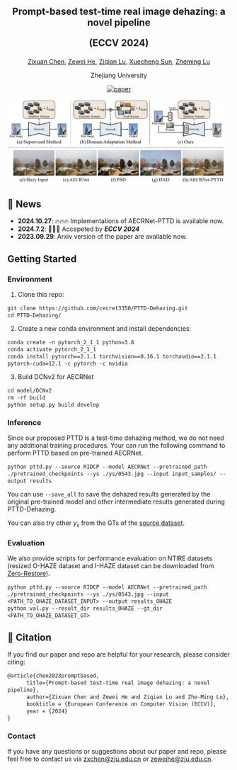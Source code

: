 <div align="center"> 

<h2> 
Prompt-based test-time real image dehazing: a novel pipeline

(ECCV 2024)
</h2>


[Zixuan Chen](https://scholar.google.com.hk/citations?user=pwixOhcAAAAJ&hl=ja&oi=sra), [Zewei He](https://scholar.google.com.hk/citations?user=yCHs_IsAAAAJ&hl=ja&oi=sra), [Ziqian Lu](https://scholar.google.com.hk/citations?user=qx1yRVEAAAAJ&hl=zh-CN&oi=ao), [Xuecheng Sun](https://scholar.google.com.hk/citations?user=T70wj9gAAAAJ&hl=zh-CN&oi=ao), [Zheming Lu](https://person.zju.edu.cn/lzmhome/)

Zhejiang University

[![paper](https://img.shields.io/badge/ECCV'2024-Paper-<COLOR>.svg)](https://www.ecva.net/papers/eccv_2024/papers_ECCV/papers/09815.pdf)

</div>
<img src="figs/PTTD_fig1.png" style="zoom:48%;" />

## :mega: News
- **2024.10.27**: :fire::fire::fire: Implementations of AECRNet-PTTD is available now.
- **2024.7.2**: :tada::tada::tada: Accepeted by ***ECCV 2024***
- **2023.09.29**: Arxiv version of the paper are available now.

## Getting Started

### Environment

1. Clone this repo:

```
git clone https://github.com/cecret3350/PTTD-Dehazing.git
cd PTTD-Dehazing/
```

2. Create a new conda environment and install dependencies:

```
conda create -n pytorch_2_1_1 python=3.8
conda activate pytorch_2_1_1
conda install pytorch==2.1.1 torchvision==0.16.1 torchaudio==2.1.1 pytorch-cuda=12.1 -c pytorch -c nvidia
```

3. Build DCNv2 for AECRNet

```
cd model/DCNv2
rm -rf build
python setup.py build develop
```

### Inference
Since our proposed PTTD is a test-time dehazing method, we do not need any additional training procedures. Your can run the following command to perform PTTD based on pre-trained AECRNet.

```
python pttd.py --source RIDCP --model AECRNet --pretrained_path ./pretrained_checkpoints --ys ./ys/0543.jpg --input input_samples/ --output results
```
You can use ```--save_all``` to save the dehazed results generated by the original pre-trained model and other intermediate results generated during PTTD-Dehazing.

You can also try other $y_s$ from the GTs of the [source dataset](https://github.com/RQ-Wu/RIDCP_dehazing?tab=readme-ov-file).

### Evaluation
We also provide scripts for performance evaluation on NTIRE datasets (resized O-HAZE dataset and I-HAZE dataset can be downloaded from [Zero-Restore](https://github.com/aupendu/zero-restore)).
```
python pttd.py --source RIDCP --model AECRNet --pretrained_path ./pretrained_checkpoints --ys ./ys/0543.jpg --input <PATH_TO_OHAZE_DATASET_INPUT> --output results_OHAZE
python val.py --result_dir results_OHAZE --gt_dir <PATH_TO_OHAZE_DATASET_GT>
```

## :love_you_gesture: Citation
If you find our paper and repo are helpful for your research, please consider citing:
```
@article{chen2023promptbased,
      title={Prompt-based test-time real image dehazing: a novel pipeline}, 
      author={Zixuan Chen and Zewei He and Ziqian Lu and Zhe-Ming Lu},
      booktitle = {European Conference on Computer Vision (ECCV)},
      year = {2024}
}
```

### Contact
If you have any questions or suggestions about our paper and repo, please feel free to contact us via <zxchen@zju.edu.cn> or <zeweihe@zju.edu.cn>.
